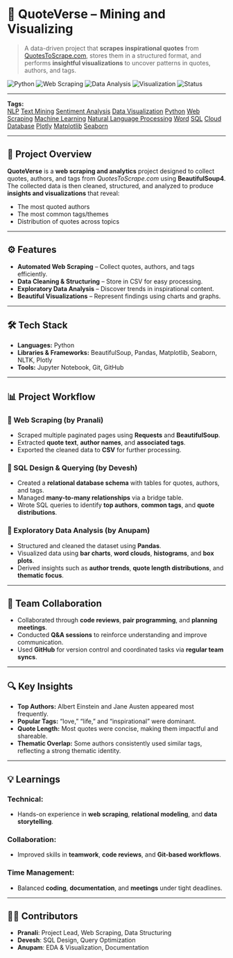 # 🌟 QuoteVerse – Mining and Visualizing

> A data-driven project that **scrapes inspirational quotes** from [QuotesToScrape.com](http://quotes.toscrape.com/), stores them in a structured format, and performs **insightful visualizations** to uncover patterns in quotes, authors, and tags.

![Python](https://img.shields.io/badge/Python-3.8+-blue.svg)
![Web Scraping](https://img.shields.io/badge/Web%20Scraping-BeautifulSoup4-orange.svg)
![Data Analysis](https://img.shields.io/badge/Data%20Analysis-Pandas-green.svg)
![Visualization](https://img.shields.io/badge/Visualization-Matplotlib%20%7C%20Seaborn-yellow.svg)
![Status](https://img.shields.io/badge/Status-Completed-brightgreen.svg)

---
**Tags:**  
[NLP](#) [Text Mining](#) [Sentiment Analysis](#) [Data Visualization](#) [Python](#) [Web Scraping](#) [Machine Learning](#) [Natural Language Processing](#) [Word](#) [SQL](#) [Cloud](#) [Database](#) [Plotly](#) [Matplotlib](#) [Seaborn](#)               

---

## 📌 Project Overview
**QuoteVerse** is a **web scraping and analytics** project designed to collect quotes, authors, and tags from *QuotesToScrape.com* using **BeautifulSoup4**. The collected data is then cleaned, structured, and analyzed to produce **insights and visualizations** that reveal:
- The most quoted authors
- The most common tags/themes
- Distribution of quotes across topics

---

## ⚙️ Features
- **Automated Web Scraping** – Collect quotes, authors, and tags efficiently.
- **Data Cleaning & Structuring** – Store in CSV for easy processing.
- **Exploratory Data Analysis** – Discover trends in inspirational content.
- **Beautiful Visualizations** – Represent findings using charts and graphs.

---

## 🛠️ Tech Stack
- **Languages:** Python  
- **Libraries & Frameworks:** BeautifulSoup, Pandas, Matplotlib, Seaborn, NLTK, Plotly  
- **Tools:** Jupyter Notebook, Git, GitHub

---

## 📊 Project Workflow

### 🔹 Web Scraping (by Pranali)
- Scraped multiple paginated pages using **Requests** and **BeautifulSoup**.  
- Extracted **quote text**, **author names**, and **associated tags**.  
- Exported the cleaned data to **CSV** for further processing.  

### 🔹 SQL Design & Querying (by Devesh)
- Created a **relational database schema** with tables for quotes, authors, and tags.  
- Managed **many-to-many relationships** via a bridge table.  
- Wrote SQL queries to identify **top authors**, **common tags**, and **quote distributions**.  

### 🔹 Exploratory Data Analysis (by Anupam)
- Structured and cleaned the dataset using **Pandas**.  
- Visualized data using **bar charts**, **word clouds**, **histograms**, and **box plots**.  
- Derived insights such as **author trends**, **quote length distributions**, and **thematic focus**.  

---

## 🤝 Team Collaboration
- Collaborated through **code reviews**, **pair programming**, and **planning meetings**.  
- Conducted **Q&A sessions** to reinforce understanding and improve communication.  
- Used **GitHub** for version control and coordinated tasks via **regular team syncs**.  

---

## 🔍 Key Insights
- **Top Authors:** Albert Einstein and Jane Austen appeared most frequently.  
- **Popular Tags:** “love,” “life,” and “inspirational” were dominant.  
- **Quote Length:** Most quotes were concise, making them impactful and shareable.  
- **Thematic Overlap:** Some authors consistently used similar tags, reflecting a strong thematic identity.  

---

## 💡 Learnings

### Technical:
- Hands-on experience in **web scraping**, **relational modeling**, and **data storytelling**.  

### Collaboration:
- Improved skills in **teamwork**, **code reviews**, and **Git-based workflows**.  

### Time Management:
- Balanced **coding**, **documentation**, and **meetings** under tight deadlines.  

---

## 🧑‍💻 Contributors
- **Pranali**: Project Lead, Web Scraping, Data Structuring  
- **Devesh**: SQL Design, Query Optimization  
- **Anupam**: EDA & Visualization, Documentation  

